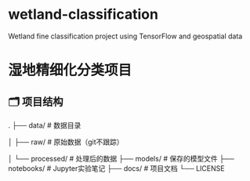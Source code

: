 # wetland-classification
Wetland fine classification project using TensorFlow and geospatial data
# 湿地精细化分类项目

## 🗂 项目结构
.
├── data/              # 数据目录

│   ├── raw/           # 原始数据（git不跟踪）

│   └── processed/     # 处理后的数据
├── models/            # 保存的模型文件
├── notebooks/         # Jupyter实验笔记
├── docs/              # 项目文档
└── LICENSE
